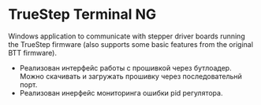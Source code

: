 ﻿# TrueStep Terminal NG
Windows application to communicate with stepper driver boards running the TrueStep firmware (also supports some basic features from the original BTT firmware).

- Реализован интерфейс работы с прошивкой через бутлоадер. Можно скачивать и загружать прошивку через последовательнй порт.
- Реализован инерфейс мониторинга ошибки pid регулятора.



 